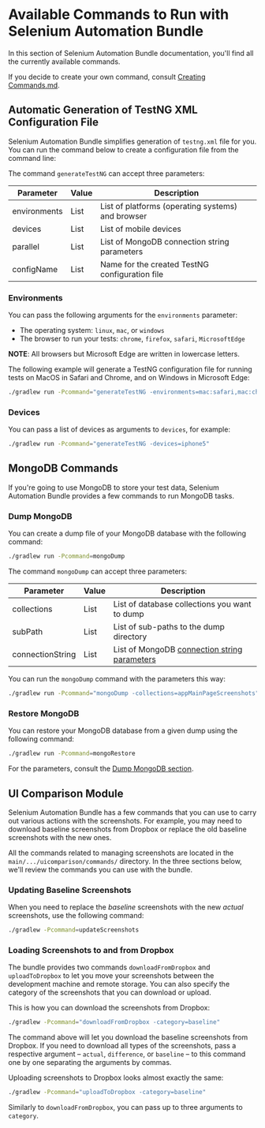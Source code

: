 # Available Commands to Run with Selenium Automation Bundle

In this section of Selenium Automation Bundle documentation, you'll find all the currently available commands.

If you decide to create your own command, consult [Creating Commands.md].

## Automatic Generation of TestNG XML Configuration File

Selenium Automation Bundle simplifies generation of `testng.xml` file for you. You can run the command below to create
a configuration file from the command line:

The command `generateTestNG` can accept three parameters:

| Parameter    | Value        | Description                                       |
| ------------ | ------------ | ------------------------------------------------- |
| environments | List<String> | List of platforms (operating systems) and browser |
| devices      | List<String> | List of mobile devices                            |
| parallel     | List<String> | List of MongoDB connection string parameters      |
| configName   | List<String> | Name for the created TestNG configuration file    |

### Environments

You can pass the following arguments for the `environments` parameter:

* The operating system: `linux`, `mac`, or `windows`
* The browser to run your tests: `chrome`, `firefox`, `safari`, `MicrosoftEdge`

**NOTE**: All browsers but Microsoft Edge are written in lowercase letters.

The following example will generate a TestNG configuration file for running tests on MacOS in Safari and Chrome, and on
Windows in Microsoft Edge:

```bash
./gradlew run -Pcommand="generateTestNG -environments=mac:safari,mac:chrome,windows:firefox,windows:MicrosoftEdge"
```

### Devices

You can pass a list of devices as arguments to `devices`, for example:

```bash
./gradlew run -Pcommand="generateTestNG -devices=iphone5"
```

## MongoDB Commands

If you're going to use MongoDB to store your test data, Selenium Automation Bundle provides a few commands to run
MongoDB tasks.

### Dump MongoDB

You can create a dump file of your MongoDB database with the following command:

```bash
./gradlew run -Pcommand=mongoDump
```

The command `mongoDump` can accept three parameters:

| Parameter        | Value        | Description                                    |
| ---------------- | ------------ | ---------------------------------------------- |
| collections      | List<String> | List of database collections you want to dump  |
| subPath          | List<String> | List of sub-paths to the dump directory        |
| connectionString | List<String> | List of MongoDB [connection string parameters] |

You can run the `mongoDump` command with the parameters this way:

```bash
./gradlew run -Pcommand="mongoDump -collections=appMainPageScreenshots"
```

### Restore MongoDB

You can restore your MongoDB database from a given dump using the following command:

```bash
./gradlew run -Pcommand=mongoRestore
```

For the parameters, consult the [Dump MongoDB section](#dump-mongodb-section).

## UI Comparison Module

Selenium Automation Bundle has a few commands that you can use to carry out various actions with the screenshots. For
example, you may need to download baseline screenshots from Dropbox or replace the old baseline screenshots with the new
ones.

All the commands related to managing screenshots are located in the `main/.../uicomparison/commands/` directory. In the
three sections below, we'll review the commands you can use with the bundle.

### Updating Baseline Screenshots

When you need to replace the _baseline_ screenshots with the new _actual_ screenshots, use the following command:

```bash
./gradlew -Pcommand=updateScreenshots
```

### Loading Screenshots to and from Dropbox

The bundle provides two commands `downloadFromDropbox` and `uploadToDropbox` to let you move your screenshots between
the development machine and remote storage. You can also specify the category of the screenshots that you can download
or upload.

This is how you can download the screenshots from Dropbox:

```bash
./gradlew -Pcommand="downloadFromDropbox -category=baseline"
```

The command above will let you download the baseline screenshots from Dropbox. If you need to download all types of the
screenshots, pass a respective argument &ndash; `actual`, `difference`, or `baseline` &ndash; to this command one by one
separating the arguments by commas.

Uploading screenshots to Dropbox looks almost exactly the same:

```bash
./gradlew -Pcommand="uploadToDropbox -category=baseline"
```

Similarly to `downloadFromDropbox`, you can pass up to three arguments to `category`.

[creating commands.md]: https://github.com/sysgears/selenium-automation-bundle/blob/docs/docs/advanced/Creating%20Commands.md
[connection string parameters]: https://docs.mongodb.com/manual/reference/connection-string/
